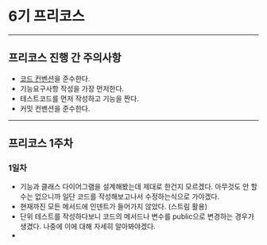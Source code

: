 # 6기 프리코스

---
## 프리코스 진행 간 주의사항
- [코드 컨벤션](https://newwisdom.tistory.com/m/96)을 준수한다.
- 기능요구사항 작성을 가장 먼저한다.
- 테스트코드를 먼저 작성하고 기능을 짠다.
- 커밋 컨벤션을 준수한다.


---

## 프리코스 1주차

### 1일차
- 기능과 클래스 다이어그램을 설계해봤는데 제대로 한건지 모르겠다. 아무것도 안 할 수는 없으니까
일단 코드를 작성해보고나서 수정하는식으로 가야겠다.
- 현재까진 모든 메서드에 인덴트가 들어가지 않았다. (스트림 활용)
- 단위 테스트를 작성하다보니 코드의 메서드나 변수를 public으로 변경하는 경우가 생겼다. 나중에 이에 대해 자세히 알아봐야겠다.
- 